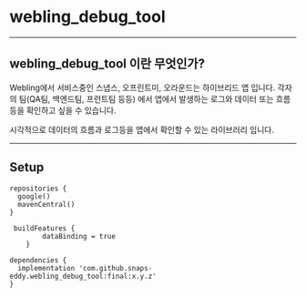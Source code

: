 # webling_debug_tool

-----------
## webling_debug_tool 이란 무엇인가?

Webling에서 서비스중인 스냅스, 오프린트미, 오라운드는 하이브리드 앱 입니다.
각자의 팀(QA팀, 백엔드팀, 프런트팀 등등) 에서 앱에서 발생하는 로그와 데이터 또는 흐름 등을 확인하고 싶을 수 있습니다.

시각적으로 데이터의 흐름과 로그등을 앱에서 확인할 수 있는 라이브러리 입니다.

-----------

## Setup

```
repositories {
  google()
  mavenCentral()
}
```
```
 buildFeatures {
        dataBinding = true
    }
``` 

```
dependencies {
  implementation 'com.github.snaps-eddy.webling_debug_tool:final:x.y.z'
}
```

